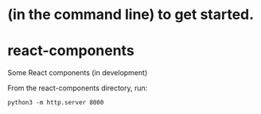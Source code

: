 (in the command line) to get started.
=======
react-components
================

Some React components (in development)

From the react-components directory, run:

```
python3 -m http.server 8000
```
